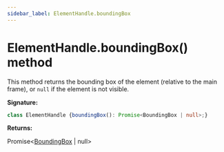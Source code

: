 ```yaml
---
sidebar_label: ElementHandle.boundingBox
---
```

# ElementHandle.boundingBox() method

This method returns the bounding box of the element (relative to the main frame), or `null` if the element is not visible.

**Signature:**

```typescript
class ElementHandle {boundingBox(): Promise<BoundingBox | null>;}
```
**Returns:**

Promise&lt;[BoundingBox](./puppeteer.boundingbox.md) \| null&gt;

